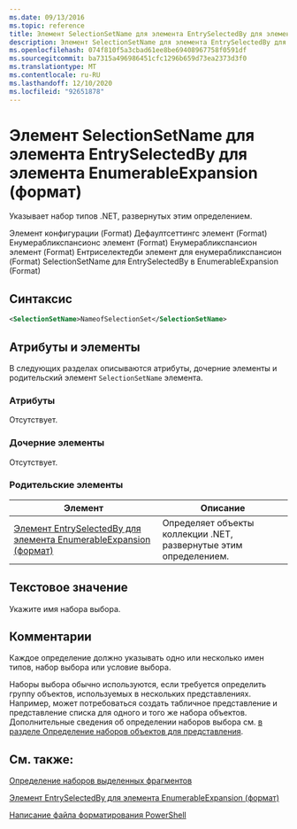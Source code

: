 ```yaml
---
ms.date: 09/13/2016
ms.topic: reference
title: Элемент SelectionSetName для элемента EntrySelectedBy для элемента EnumerableExpansion (формат)
description: Элемент SelectionSetName для элемента EntrySelectedBy для элемента EnumerableExpansion (формат)
ms.openlocfilehash: 074f810f5a3cbad61ee8be69408967758f0591df
ms.sourcegitcommit: ba7315a496986451cfc1296b659d73ea2373d3f0
ms.translationtype: MT
ms.contentlocale: ru-RU
ms.lasthandoff: 12/10/2020
ms.locfileid: "92651878"
---
```

# <a name="selectionsetname-element-for-entryselectedby-for-enumerableexpansion-format"></a>Элемент SelectionSetName для элемента EntrySelectedBy для элемента EnumerableExpansion (формат)

Указывает набор типов .NET, развернутых этим определением.

Элемент конфигурации (Format) Дефаултсеттингс элемент (Format) Енумерабликспансионс элемент (Format) Енумерабликспансион элемент (Format) Ентриселектедби элемент для енумерабликспансион (Format) SelectionSetName для EntrySelectedBy в EnumerableExpansion (Format)

## <a name="syntax"></a>Синтаксис

```xml
<SelectionSetName>NameofSelectionSet</SelectionSetName>

```

## <a name="attributes-and-elements"></a>Атрибуты и элементы

В следующих разделах описываются атрибуты, дочерние элементы и родительский элемент `SelectionSetName` элемента.

### <a name="attributes"></a>Атрибуты

Отсутствует.

### <a name="child-elements"></a>Дочерние элементы

Отсутствует.

### <a name="parent-elements"></a>Родительские элементы

|Элемент|Описание|
|-------------|-----------------|
|[Элемент EntrySelectedBy для элемента EnumerableExpansion (формат)](./entryselectedby-element-for-enumerableexpansion-format.md)|Определяет объекты коллекции .NET, развернутые этим определением.|

## <a name="text-value"></a>Текстовое значение

Укажите имя набора выбора.

## <a name="remarks"></a>Комментарии

Каждое определение должно указывать одно или несколько имен типов, набор выбора или условие выбора.

Наборы выбора обычно используются, если требуется определить группу объектов, используемых в нескольких представлениях. Например, может потребоваться создать табличное представление и представление списка для одного и того же набора объектов. Дополнительные сведения об определении наборов выбора см. [в разделе Определение наборов объектов для представления](./defining-selection-sets.md).

## <a name="see-also"></a>См. также:

[Определение наборов выделенных фрагментов](./defining-selection-sets.md)

[Элемент EntrySelectedBy для элемента EnumerableExpansion (формат)](./entryselectedby-element-for-enumerableexpansion-format.md)

[Написание файла форматирования PowerShell](./writing-a-powershell-formatting-file.md)
